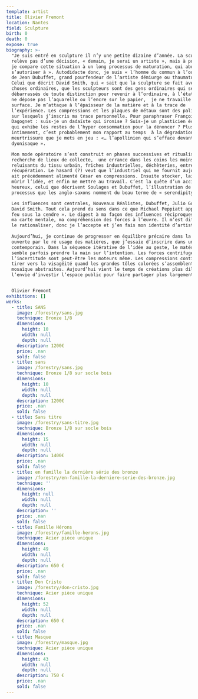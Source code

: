 ```yaml
---
template: artist
title: Olivier Fremont
location: Nantes
field: Sculpture
birth: 0
death: 0
expose: true
biography: >-
  "Je suis entré en sculpture il n’y une petite dizaine d’année. La sculpture ne
  relève pas d’une décision, « demain, je serai un artiste », mais à posteriori,
  je compare cette situation à un long processus de maturation, qui aboutit à «
  s’autoriser à ». Autodidacte donc, je suis « l’homme du commun à l’ouvrage »
  de Jean Dubuffet, grand pourfendeur de l’artiste démiurge ou thaumaturge.
  Celui que décrit David Smith, qui « sait que la sculpture se fait avec des
  choses ordinaires, que les sculpteurs sont des gens ordinaires qui se sont
  débarrassés de toute distinction pour revenir à l’ordinaire, à l’état brut… Je
  ne dépose pas l’aquarelle ou l’encre sur le papier,  je ne travaille pas en
  surface. Je m’attaque à l’épaisseur de la matière et à la trace de
  l’expérience. Les compressions et les plaques de métaux sont des palimpsestes
  sur lesquels j’inscris ma trace personnelle. Pour paraphraser François
  Dagognet : suis-je un dadaïste qui ironise ? Suis-je un plasticien écologiste
  qui exhibe les restes de l’hyper consommation pour la dénoncer ? Plus
  intimement, c’est probablement mon rapport au temps  à la dégradation, et la
  meurtrissure que je mets en jeu : «… l’apollinien qui s’efface devant le
  dyonisaque ».

  Mon mode opératoire s’est construit en phases successives et ritualisées : la
  recherche de lieux de collecte,  une errance dans les coins les moins
  reluisants du tissu urbain, friches industrielles, déchèteries, entreprises de
  récupération. Le hasard (?) veut que l’industriel qui me fournit aujourd’hui
  ait précédemment alimenté César en compressions. Ensuite stocker, laisser
  mûrir l’idée, et enfin me mettre au travail. C’est la quête d’un accidentel
  heureux, celui que décrivent Soulages et Dubuffet, l’illustration de ce
  processus que les anglo-saxons nomment du beau terme de « serendipity ».

  Les influences sont centrales, Nouveaux Réalistes, Dubuffet, Julio Gonzales,
  David Smith. Tout cela prend du sens dans ce que Michael Peppiatt appelle « le
  feu sous la cendre ». Le digest à ma façon des influences réciproques définit
  ma carte mentale, ma compréhension des forces à l’œuvre. Il m’est difficile de
  le rationaliser, donc je l’accepte et j’en fais mon identité d’artiste. 
   
  Aujourd’hui, je continue de progresser en équilibre précaire dans la zone
  ouverte par le ré usage des matières, que j’essaie d’inscrire dans un langage
  contemporain. Dans la séquence itérative de l’idée au geste, le matériau
  semble parfois prendre la main sur l’intention. Les forces centrifuges et
  l’incertitude sont peut-être les moteurs même. Les compressions continuent de
  tirer vers la visagéité quand les grandes tôles colorées s’assemblent en
  mosaïque abstraites. Aujourd’hui vient le temps de créations plus dilatées, et
  l’envie d’investir l’espace public pour faire partager plus largement"


  Olivier Fremont
exhibitions: []
works:
  - title: SANS
    image: /forestry/sans.jpg
    technique: Bronze 1/8
    dimensions:
      height: 10
      width: null
      depth: null
    description: 1200€
    price: .nan
    sold: false
  - title: sans
    image: /forestry/sans.jpg
    technique: Bronze 1/8 sur socle bois
    dimensions:
      height: 10
      width: null
      depth: null
    description: 1200€
    price: .nan
    sold: false
  - title: Sans titre
    image: /forestry/sans-titre.jpg
    technique: Bronze 1/8 sur socle bois
    dimensions:
      height: 15
      width: null
      depth: null
    description: 1400€
    price: .nan
    sold: false
  - title: en famille la dernière série des bronze
    image: /forestry/en-famille-la-derniere-serie-des-bronze.jpg
    technique: ''
    dimensions:
      height: null
      width: null
      depth: null
    description: ''
    price: .nan
    sold: false
  - title: Famille Hérons
    image: /forestry/famille-herons.jpg
    technique: Acier pièce unique
    dimensions:
      height: 49
      width: null
      depth: null
    description: 650 €
    price: .nan
    sold: false
  - title: Don Cristo
    image: /forestry/don-cristo.jpg
    technique: Acier pièce unique
    dimensions:
      height: 52
      width: null
      depth: null
    description: 650 €
    price: .nan
    sold: false
  - title: Masque
    image: /forestry/masque.jpg
    technique: Acier pièce unique
    dimensions:
      height: 43
      width: null
      depth: null
    description: 750 €
    price: .nan
    sold: false
---
```


